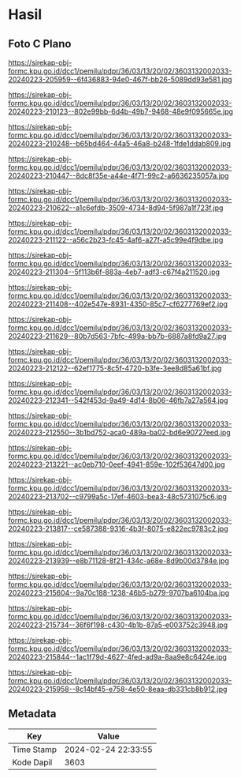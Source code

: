 # Hasil

## Foto C Plano

https://sirekap-obj-formc.kpu.go.id/dcc1/pemilu/pdpr/36/03/13/20/02/3603132002033-20240223-205959--6f436883-94e0-467f-bb26-5089dd93e581.jpg

https://sirekap-obj-formc.kpu.go.id/dcc1/pemilu/pdpr/36/03/13/20/02/3603132002033-20240223-210123--802e99bb-6d4b-49b7-9468-48e9f095665e.jpg

https://sirekap-obj-formc.kpu.go.id/dcc1/pemilu/pdpr/36/03/13/20/02/3603132002033-20240223-210248--b65bd464-44a5-46a8-b248-1fde1ddab809.jpg

https://sirekap-obj-formc.kpu.go.id/dcc1/pemilu/pdpr/36/03/13/20/02/3603132002033-20240223-210447--8dc8f35e-a44e-4f71-99c2-a6636235057a.jpg

https://sirekap-obj-formc.kpu.go.id/dcc1/pemilu/pdpr/36/03/13/20/02/3603132002033-20240223-210622--a1c6efdb-3509-4734-8d94-5f987a1f723f.jpg

https://sirekap-obj-formc.kpu.go.id/dcc1/pemilu/pdpr/36/03/13/20/02/3603132002033-20240223-211122--a56c2b23-fc45-4af6-a27f-a5c99e4f9dbe.jpg

https://sirekap-obj-formc.kpu.go.id/dcc1/pemilu/pdpr/36/03/13/20/02/3603132002033-20240223-211304--5f113b6f-883a-4eb7-adf3-c67f4a211520.jpg

https://sirekap-obj-formc.kpu.go.id/dcc1/pemilu/pdpr/36/03/13/20/02/3603132002033-20240223-211408--402e547e-8931-4350-85c7-cf6277769ef2.jpg

https://sirekap-obj-formc.kpu.go.id/dcc1/pemilu/pdpr/36/03/13/20/02/3603132002033-20240223-211629--80b7d563-7bfc-499a-bb7b-6887a8fd9a27.jpg

https://sirekap-obj-formc.kpu.go.id/dcc1/pemilu/pdpr/36/03/13/20/02/3603132002033-20240223-212122--62ef1775-8c5f-4720-b3fe-3ee8d85a61bf.jpg

https://sirekap-obj-formc.kpu.go.id/dcc1/pemilu/pdpr/36/03/13/20/02/3603132002033-20240223-212341--542f453d-9a49-4d14-8b06-46fb7a27a564.jpg

https://sirekap-obj-formc.kpu.go.id/dcc1/pemilu/pdpr/36/03/13/20/02/3603132002033-20240223-212550--3b1bd752-aca0-489a-ba02-bd6e90727eed.jpg

https://sirekap-obj-formc.kpu.go.id/dcc1/pemilu/pdpr/36/03/13/20/02/3603132002033-20240223-213221--ac0eb710-0eef-4941-859e-102f53647d00.jpg

https://sirekap-obj-formc.kpu.go.id/dcc1/pemilu/pdpr/36/03/13/20/02/3603132002033-20240223-213702--c9799a5c-17ef-4603-bea3-48c5731075c6.jpg

https://sirekap-obj-formc.kpu.go.id/dcc1/pemilu/pdpr/36/03/13/20/02/3603132002033-20240223-213817--ce587388-9316-4b3f-8075-e822ec9783c2.jpg

https://sirekap-obj-formc.kpu.go.id/dcc1/pemilu/pdpr/36/03/13/20/02/3603132002033-20240223-213939--e8b71128-8f21-434c-a68e-8d9b00d3784e.jpg

https://sirekap-obj-formc.kpu.go.id/dcc1/pemilu/pdpr/36/03/13/20/02/3603132002033-20240223-215604--9a70c188-1238-46b5-b279-9707ba6104ba.jpg

https://sirekap-obj-formc.kpu.go.id/dcc1/pemilu/pdpr/36/03/13/20/02/3603132002033-20240223-215734--36f6f198-c430-4b1b-87a5-e003752c3948.jpg

https://sirekap-obj-formc.kpu.go.id/dcc1/pemilu/pdpr/36/03/13/20/02/3603132002033-20240223-215844--1ac1f79d-4627-4fed-ad9a-8aa9e8c6424e.jpg

https://sirekap-obj-formc.kpu.go.id/dcc1/pemilu/pdpr/36/03/13/20/02/3603132002033-20240223-215958--8c14bf45-e758-4e50-8eaa-db331cb8b912.jpg


## Metadata

| Key        | Value               |
| ---------- | ------------------- |
| Time Stamp | 2024-02-24 22:33:55 |
| Kode Dapil | 3603                |



